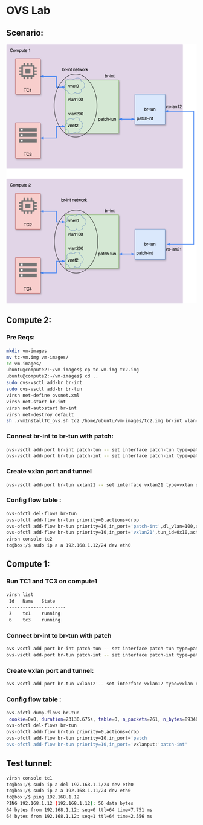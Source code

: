 # OVS Lab

## Scenario:
![Lab_OVS](./lab_ovs.png)
## Compute 2:
### Pre Reqs:

   ```sh
mkdir vm-images
mv tc-vm.img vm-images/
cd vm-images/
ubuntu@compute2:~/vm-images$ cp tc-vm.img tc2.img
ubuntu@compute2:~/vm-images$ cd ..
sudo ovs-vsctl add-br br-int
sudo ovs-vsctl add-br br-tun
virsh net-define ovsnet.xml
virsh net-start br-int
virsh net-autostart br-int
virsh net-destroy default
sh ./vmInstallTC_ovs.sh tc2 /home/ubuntu/vm-images/tc2.img br-int vlan-100
   ```
### Connect br-int to br-tun with patch:
   ```sh
   ovs-vsctl add-port br-int patch-tun -- set interface patch-tun type=patch options:peer=patch-int
   ovs-vsctl add-port br-tun patch-int -- set interface patch-int type=patch options:peer=patch-tun
   ```

### Create vxlan port and tunnel

```sh
ovs-vsctl add-port br-tun vxlan21 -- set interface vxlan21 type=vxlan options:{remote_ip=192.168.56.101,key=flow}
```
### Config flow table :
```sh
ovs-ofctl del-flows br-tun
ovs-ofctl add-flow br-tun priority=0,actions=drop
ovs-ofctl add-flow br-tun priority=10,in_port='patch-int',dl_vlan=100,actions='set_field:0x10->tun_id',strip_vlan,NORMAL
ovs-ofctl add-flow br-tun priority=10,in_port='vxlan21',tun_id=0x10,actions=mod_vlan_vid:100,output:'patch-int'
virsh console tc2
tc@box:/$ sudo ip a a 192.168.1.12/24 dev eth0

```
## Compute 1:
### Run TC1 and TC3 on compute1
```sh
virsh list
 Id   Name   State
----------------------
 3    tc1    running
 6    tc3    running
```
### Connect br-int to br-tun with patch
```sh
ovs-vsctl add-port br-int patch-tun -- set interface patch-tun type=patch options:peer=patch-int
ovs-vsctl add-port br-tun patch-int -- set interface patch-int type=patch options:peer=patch-tun
```
### Create vxlan port and tunnel:
```sh
ovs-vsctl add-port br-tun vxlan12 -- set interface vxlan12 type=vxlan options:{remote_ip=192.168.56.102,key=flow}
```
### Config flow table :
```sh
ovs-ofctl dump-flows br-tun
 cookie=0x0, duration=23130.676s, table=0, n_packets=261, n_bytes=89346, priority=0 actions=NORMAL
ovs-ofctl del-flows br-tun
ovs-ofctl add-flow br-tun priority=0,actions=drop 
ovs-ofctl add-flow br-tun priority=10,in_port='patch 
ovs-ofctl add-flow br-tun priority=10,in_port='vxlanput:'patch-int'
```

## Test tunnel:
```sh
virsh console tc1
tc@box:/$ sudo ip a del 192.168.1.1/24 dev eth0
tc@box:/$ sudo ip a a 192.168.1.11/24 dev eth0
tc@box:/$ ping 192.168.1.12
PING 192.168.1.12 (192.168.1.12): 56 data bytes
64 bytes from 192.168.1.12: seq=0 ttl=64 time=7.751 ms
64 bytes from 192.168.1.12: seq=1 ttl=64 time=2.556 ms
```

